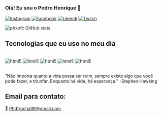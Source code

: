 
### Olá! Eu sou o Pedro Henrique 🤙

[![Instagram](https://img.shields.io/badge/Instagram-E4405F?style=for-the-badge&logo=instagram&logoColor=white)](https://www.instagram.com/pedrohbdr/)
[![Facebook](https://img.shields.io/badge/Facebook-1877F2?style=for-the-badge&logo=facebook&logoColor=white)](https://www.facebook.com/pedrohbdr)
[![Likendi](https://img.shields.io/badge/LinkedIn-0077B5?style=for-the-badge&logo=linkedin&logoColor=white)](https://www.linkedin.com/in/pedrobarbosarocha/)
[![Twitch](https://img.shields.io/badge/Twitch-9146FF?style=for-the-badge&logo=twitch&logoColor=white)](https://www.twitch.tv/phxofc)

![phxofc GitHub stats](https://github-readme-stats.vercel.app/api?username=phxofc&show_icons=true&theme=dracula)


## Tecnologias que eu uso no meu dia

<div style="display: inline_block"><br/>

<img align="center" alt="html5" src="https://img.shields.io/badge/HTML5-E34F26?style=for-the-badge&logo=html5&logoColor=white" />
<img align="center" alt="html5" src="https://img.shields.io/badge/JavaScript-323330?style=for-the-badge&logo=javascript&logoColor=F7DF1E" />
<img align="center" alt="html5" src="https://img.shields.io/badge/Java-ED8B00?style=for-the-badge&logo=java&logoColor=white" />
<img align="center" alt="html5" src="https://img.shields.io/badge/PHP-777BB4?style=for-the-badge&logo=php&logoColor=white" />
<img align="center" alt="html5" src="https://img.shields.io/badge/MySQL-00000F?style=for-the-badge&logo=mysql&logoColor=white" />


</div><br/>


"Não importa quanto a vida possa ser ruim, sempre existe algo que você pode fazer, e triunfar. Enquanto há vida, há esperança." 
-Stephen Hawking

## Email para contato:

📨 Phdfrocha99@gmail.com
